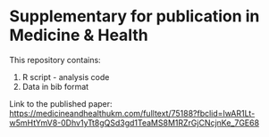 # Supplementary for publication in Medicine & Health

This repository contains:
1) R script - analysis code
2) Data in bib format

Link to the published paper: https://medicineandhealthukm.com/fulltext/75188?fbclid=IwAR1Lt-w5mHtYmV8-0Dhv1yTt8gQSd3gd1TeaMS8M1RZrGjCNcjnKe_7GE68

